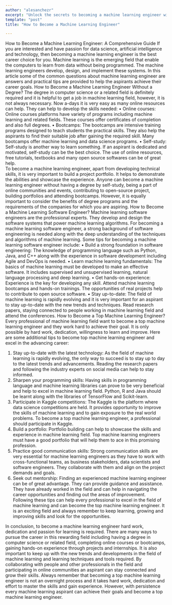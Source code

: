 ```yaml
---
author: "alesanchezr"
excerpt: "Unlock the secrets to becoming a machine learning engineer with our step-by-step guide. Discover the skills and knowledge you need to succeed today!"
template: "post" 
title: "How to Become a Machine Learning Engineer"

---
```


How to Become a Machine Learning Engineer: A Comprehensive Guide
If you are interested and have passion for data science, artificial intelligence and technology, then becoming a machine learning engineer is the best career choice for you. Machine learning is the emerging field that enable the computers to learn from data without being programmed. The machine learning engineers develop, design, and implement these systems. In this article some of the common questions about machine learning engineer are answers and practical tips are provided to help the aspirants achieve their career goals. 
How to Become a Machine Learning Engineer Without a Degree?
The degree in computer science or a related field is definitely required and it is helpful to get a job in machine learning field, however, it is not always necessary. Now a-days it is very easy as many online resources can help. They can help to develop the skills needed:
•	Online courses: Online courses platforms have variety of programs including machine learning and related fields. These courses offer certificates of completion and also full degrees. 
•	Bootcamps: The bootcamps are intensive training programs designed to teach students the practical skills. They also help the aspirants to find their suitable job after gaining the required skill. Many bootcamps offer machine learning and data science programs.
•	Self-study: Self-study is another way to learn something. If an aspirant is dedicated and motivated, self-study can be the best choice. The use of online resources, free tutorials, textbooks and many open source softwares can be of great help.  
To become a machine learning engineer, apart from developing technical skills, it is very important to build a project portfolio. It helps to demonstrate the abilities and showcase the experience.
Anyone can become a machine learning engineer without having a degree by self-study, being a part of online communities and events, contributing to open-source project, building portfolios and attending bootcamps. However, it is equally important to consider the benefits of degree programs and the requirements of the companies for which you are aspiring. 
How to Become a Machine Learning Software Engineer?
Machine learning software engineers are the professional experts. They develop and design the software systems that power machine learning algorithms. For becoming a machine learning software engineer, a strong background of software engineering is needed along with the deep understanding of the techniques and algorithms of machine learning. 
Some tips for becoming a machine learning software engineer include:
•	Build a strong foundation in software engineering: The knowledge of programming language such as Python, Java, and C++ along with the experience in software development including Agile and DevOps is needed. 
•	Learn machine learning fundamentals: The basics of machine learning must be developed to make an effective software. It includes supervised and unsupervised learning, natural language processing and deep learning. 
•	Get hands-on experience: Experience is the key for developing any skill. Attend machine learning bootcamps and hands-on trainings. The opportunities of real projects help to contribute to open source software. 
•	Stay up-to-date: The field of machine learning is rapidly evolving and it is very important for an aspirant to stay up-to-date with the new trends and techniques. Read research papers, staying connected to people working in machine learning field and attend the conferences. 
How to Become a Top Machine Learning Engineer?
Every professional of machine learning field want to become a top machine learning engineer and they work hard to achieve their goal. It is only possible by hard work, dedication, willingness to learn and improve. Here are some additional tips to become top machine learning engineer and excel in the advancing career:
1.	Stay up-to-date with the latest technology: As the field of machine learning is rapidly evolving, the only way to succeed is to stay up to day to the latest trends and advancements. Reading the research papers and following the industry experts on social media can help to stay informed. 
2.	Sharpen your programming skills: Having skills in programming language and machine learning libraries can prove to be very beneficial and help to excel in machine learning field. Python, R and Java should be learnt along with the libraries of TensorFlow and Scikit-learn.
3.	Participate in Kaggle competitions: The Kaggle is the platform where data science competitions are held. It provides opportunity to improve the skills of machine learning and to gain exposure to the real world problems. To become a top machine learning engineer, a professional should participate in Kaggle. 
4.	Build a portfolio: Portfolio building can help to showcase the skills and experience in machine learning field. Top machine learning engineers must have a good portfolio that will help them to ace in this promising profession. 
5.	Practice good communication skills: Strong communication skills are very essential for machine learning engineers as they have to work with cross-functional teams, as business stakeholders, data scientists and software engineers. They collaborate with them and align on the project demands and goals. 
6.	Seek out mentorship: Finding an experienced machine learning engineer can be of great advantage. They can provide guidance and assistance. They have already worked in the field and can help in navigating the career opportunities and finding out the areas of improvement. 
Following these tips can help every professional to excel in the field of machine learning and can become the top machine learning engineer. It is an exciting field and always remember to keep learning, growing and improving skills and look for the opportunities. 

In conclusion, to become a machine learning engineer hard work, dedication and passion for learning is required. There are many ways to pursue the career in this rewarding field including having a degree in computer science or related field, completing online courses or bootcamps, gaining hands-on experience through projects and internships. It is also important to keep up with the new trends and developments in the field of machine learning and learning techniques and tools required. By collaborating with people and other professionals in the field and participating in online communities an aspirant can stay connected and grow their skills. Always remember that becoming a top machine learning engineer is not an overnight process and it takes hard work, dedication and effort to master the skills and gain experience. However, with persistence every machine learning aspirant can achieve their goals and become a top machine learning engineer. 

